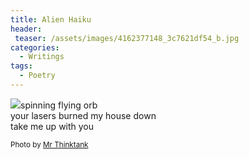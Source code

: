 ```yaml
---
title: Alien Haiku
header:
 teaser: /assets/images/4162377148_3c7621df54_b.jpg
categories:
  - Writings
tags:
  - Poetry
---
```

<img src="https://douglangille.github.io/assets/images/4162377148_3c7621df54_b.jpg">spinning flying orb  
 your lasers burned my house down  
 take me up with you

<small>Photo by <a href="http://www.flickr.com/photos/34621580@N00/4162377148">Mr Thinktank</a></small>